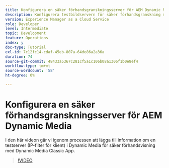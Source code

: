 ```yaml
---
title: Konfigurera en säker förhandsgranskningsserver för AEM Dynamic Media
description: Konfigurera testbildservern för säker förhandsgranskning med AEM Dynamic Media Classic App.
version: Experience Manager as a Cloud Service
role: Developer
level: Intermediate
topic: Development
feature: Operations
index: y
doc-type: Tutorial
exl-id: 7c12fc14-cdaf-45eb-807a-64de86a2a36a
duration: 74
source-git-commit: 48433a5367c281cf5a1c106b08a1306f1b0e8ef4
workflow-type: tm+mt
source-wordcount: '58'
ht-degree: 0%

---
```


# Konfigurera en säker förhandsgranskningsserver för AEM Dynamic Media

I den här videon går vi igenom processen att lägga till information om en testserver (IP-filter för klient) i Dynamic Media för säker förhandsvisning med Dynamic Media Classic App.

>[!VIDEO](https://video.tv.adobe.com/v/335462?quality=12&learn=on)
